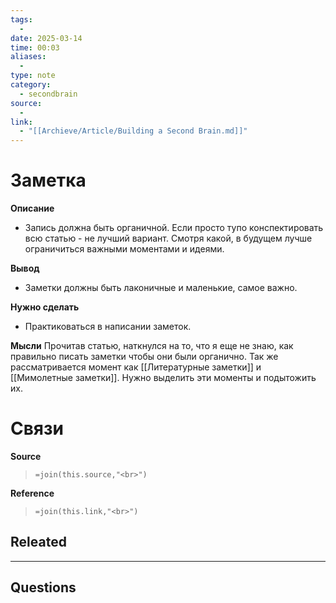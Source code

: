 ```yaml
---
tags:
  - 
date: 2025-03-14
time: 00:03
aliases:
  - 
type: note
category:
  - secondbrain
source:
  - 
link:
  - "[[Archieve/Article/Building a Second Brain.md]]"
---
```

# Заметка

**Описание**
- Запись должна быть органичной. Если просто тупо конспектировать всю статью - не лучший вариант. Смотря какой, в будущем лучше ограничиться важными моментами и идеями.

**Вывод**
- Заметки должны быть лаконичные и маленькие, самое важно.


**Нужно сделать**
- Практиковаться в написании заметок.

**Мысли**
Прочитав статью, наткнулся на то, что я еще не знаю, как правильно писать заметки чтобы они были органично. Так же рассматривается момент как [[Литературные заметки]] и [[Мимолетные заметки]]. Нужно выделить эти моменты и подытожить их. 


# Связи

**Source**
>`=join(this.source,"<br>")`

**Reference**
>`=join(this.link,"<br>")`


**Releated**
-

---

**Questions**
-